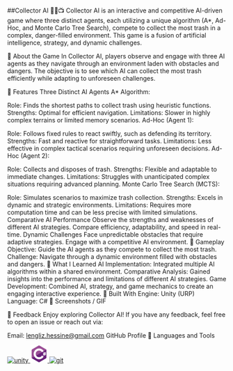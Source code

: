 ##Collector AI 🧰🤖📺
Collector AI is an interactive and competitive AI-driven game where three distinct agents, each utilizing a unique algorithm (A*, Ad-Hoc, and Monte Carlo Tree Search), compete to collect the most trash in a complex, danger-filled environment. This game is a fusion of artificial intelligence, strategy, and dynamic challenges.

🔧 About the Game
In Collector AI, players observe and engage with three AI agents as they navigate through an environment laden with obstacles and dangers. The objective is to see which AI can collect the most trash efficiently while adapting to unforeseen challenges.

🎯 Features
Three Distinct AI Agents
A* Algorithm:

Role: Finds the shortest paths to collect trash using heuristic functions.
Strengths: Optimal for efficient navigation.
Limitations: Slower in highly complex terrains or limited memory scenarios.
Ad-Hoc (Agent 1):

Role: Follows fixed rules to react swiftly, such as defending its territory.
Strengths: Fast and reactive for straightforward tasks.
Limitations: Less effective in complex tactical scenarios requiring unforeseen decisions.
Ad-Hoc (Agent 2):

Role: Collects and disposes of trash.
Strengths: Flexible and adaptable to immediate changes.
Limitations: Struggles with unanticipated complex situations requiring advanced planning.
Monte Carlo Tree Search (MCTS):

Role: Simulates scenarios to maximize trash collection.
Strengths: Excels in dynamic and strategic environments.
Limitations: Requires more computation time and can be less precise with limited simulations.
Comparative AI Performance
Observe the strengths and weaknesses of different AI strategies.
Compare efficiency, adaptability, and speed in real-time.
Dynamic Challenges
Face unpredictable obstacles that require adaptive strategies.
Engage with a competitive AI environment.
👹 Gameplay
Objective: Guide the AI agents as they compete to collect the most trash.
Challenge: Navigate through a dynamic environment filled with obstacles and dangers.
🚀 What I Learned
AI Implementation: Integrated multiple AI algorithms within a shared environment.
Comparative Analysis: Gained insights into the performance and limitations of different AI strategies.
Game Development: Combined AI, strategy, and game mechanics to create an engaging interactive experience.
🔧 Built With
Engine: Unity (URP)
Language: C#
📸 Screenshots / GIF


📢 Feedback
Enjoy exploring Collector AI! If you have any feedback, feel free to open an issue or reach out via:

Email: lengliz.hessine@gmail.com
GitHub Profile
🔧 Languages and Tools
<p align="left"> <a href="https://unity.com/" target="_blank" rel="noreferrer"> <img src="https://www.vectorlogo.zone/logos/unity3d/unity3d-icon.svg" alt="unity" width="40" height="40"/> </a> <a href="https://www.cprogramming.com/" target="_blank" rel="noreferrer"> <img src="https://raw.githubusercontent.com/devicons/devicon/master/icons/csharp/csharp-original.svg" alt="csharp" width="40" height="40"/> </a> <a href="https://git-scm.com/" target="_blank" rel="noreferrer"> <img src="https://www.vectorlogo.zone/logos/git-scm/git-scm-icon.svg" alt="git" width="40" height="40"/> </a> </p>
